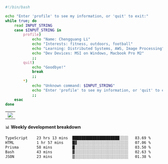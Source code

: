 ```bash
#!/bin/bash

echo "Enter 'profile' to see my information, or 'quit' to exit:"
while true; do
    read INPUT_STRING
    case $INPUT_STRING in
        profile)
            echo "Name: Chengguang Li"
            echo "Interests: fitness, outdoors, football"
            echo "Learning: Distributed Systems, AWS, Image Processing"
            echo "Dev Devices: MSI on Windows, Macbook Pro M2"
            ;;
        quit)
            echo "Goodbye!"
            break
            ;;
        *)
            echo "Unknown command: $INPUT_STRING"
            echo "Enter 'profile' to see my information, or 'quit' to exit:"
            ;;
    esac
done

```

<!--Contribution Graph-->
<table>
  <tr>
    <td>
      <picture>
        <source media="(prefers-color-scheme: light)" srcset="https://github-readme-activity-graph.vercel.app/graph?username=chengguang-li&theme=xcode&bg_color=FF000000&color=000000&hide_border=true" />
        <img src="https://github-readme-activity-graph.vercel.app/graph?username=chengguang-li&theme=xcode&bg_color=FF000000&hide_border=true" />
      </picture>
  </tr>
</table>

📊 **Weekly development breakdown**

<!--START_SECTION:waka-->

```txt
TypeScript    23 hrs 13 mins  █████████████████████░░░░   83.69 %
HTML          1 hr 57 mins    █▓░░░░░░░░░░░░░░░░░░░░░░░   07.06 %
Prisma        58 mins         █░░░░░░░░░░░░░░░░░░░░░░░░   03.50 %
Bash          43 mins         ▓░░░░░░░░░░░░░░░░░░░░░░░░   02.63 %
JSON          23 mins         ▒░░░░░░░░░░░░░░░░░░░░░░░░   01.38 %
```

<!--END_SECTION:waka-->

